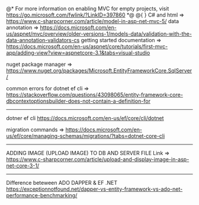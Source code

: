 ﻿@*
    For more information on enabling MVC for empty projects, visit https://go.microsoft.com/fwlink/?LinkID=397860
*@
@{
}
C# and html => https://www.c-sharpcorner.com/article/model-in-asp-net-mvc-5/
data annotation => https://docs.microsoft.com/en-us/aspnet/mvc/overview/older-versions-1/models-data/validation-with-the-data-annotation-validators-cs
getting started documentation => https://docs.microsoft.com/en-us/aspnet/core/tutorials/first-mvc-app/adding-view?view=aspnetcore-3.1&tabs=visual-studio

nuget package manager =>  https://www.nuget.org/packages/Microsoft.EntityFrameworkCore.SqlServer/

common errors for dotnet ef cli => https://stackoverflow.com/questions/43098065/entity-framework-core-dbcontextoptionsbuilder-does-not-contain-a-definition-for

----------------------------------------------------------

dotner ef cli
https://docs.microsoft.com/en-us/ef/core/cli/dotnet

migration commands => https://docs.microsoft.com/en-us/ef/core/managing-schemas/migrations/?tabs=dotnet-core-cli

__________________________________________________________

ADDING IMAGE (UPLOAD IMAGE) TO DB AND SERVER FILE
Link => https://www.c-sharpcorner.com/article/upload-and-display-image-in-asp-net-core-3-1/


__________________________________________________________

Difference beteween ADO DAPPER & EF .NET
https://exceptionnotfound.net/dapper-vs-entity-framework-vs-ado-net-performance-benchmarking/

